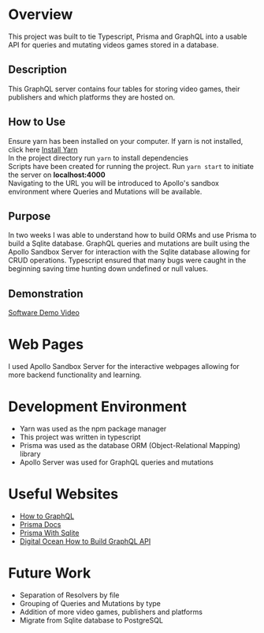 # Overview

This project was built to tie Typescript, Prisma and GraphQL into a usable API for queries and mutating videos games stored in a database.

## Description

This GraphQL server contains four tables for storing video games, their publishers and which platforms they are hosted on.

## How to Use

Ensure yarn has been installed on your computer. If yarn is not installed, click here [Install Yarn](https://classic.yarnpkg.com/lang/en/docs/install/#debian-stable)  
In the project directory run `yarn` to install dependencies  
Scripts have been created for running the project. Run `yarn start` to initiate the server on **localhost:4000**  
Navigating to the URL you will be introduced to Apollo's sandbox environment where Queries and Mutations will be available.

## Purpose

In two weeks I was able to understand how to build ORMs and use Prisma to build a Sqlite database. GraphQL queries and mutations are built using the Apollo Sandbox Server
for interaction with the Sqlite database allowing for CRUD operations. Typescript ensured that many bugs were caught in the beginning saving time hunting down undefined or null values.

## Demonstration

[Software Demo Video](https://youtu.be/ETqRSjC2CkI)

# Web Pages

I used Apollo Sandbox Server for the interactive webpages allowing for more backend functionality and learning.

# Development Environment

- Yarn was used as the npm package manager
- This project was written in typescript
- Prisma was used as the database ORM (Object-Relational Mapping) library
- Apollo Server was used for GraphQL queries and mutations

# Useful Websites

- [How to GraphQL](https://www.howtographql.com/graphql-js/0-introduction/)
- [Prisma Docs](https://www.prisma.io/docs/getting-started/quickstart)
- [Prisma With Sqlite](https://www.prisma.io/docs/concepts/database-connectors/sqlite)
- [Digital Ocean How to Build GraphQL API](https://www.digitalocean.com/community/tutorials/how-to-build-a-graphql-api-with-prisma-and-deploy-to-digitalocean-s-app-platform)

# Future Work

- Separation of Resolvers by file
- Grouping of Queries and Mutations by type
- Addition of more video games, publishers and platforms
- Migrate from Sqlite database to PostgreSQL
